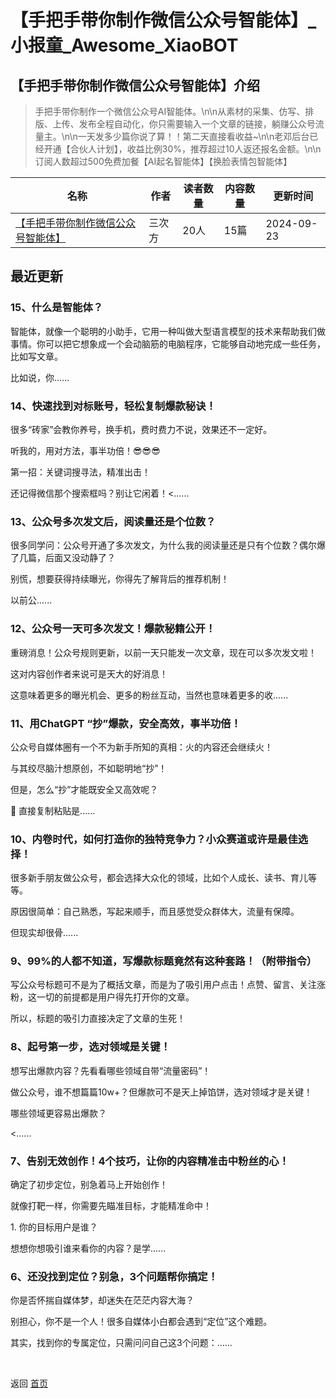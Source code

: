 # 【手把手带你制作微信公众号智能体】_小报童_Awesome_XiaoBOT

## 【手把手带你制作微信公众号智能体】介绍
> 手把手带你制作一个微信公众号AI智能体。\n\n从素材的采集、仿写、排版、上传、发布全程自动化，你只需要输入一个文章的链接，躺赚公众号流量主。\n\n一天发多少篇你说了算！！第二天直接看收益~\n\n老邓后台已经开通【合伙人计划】，收益比例30%，推荐超过10人返还报名金额。\n\n订阅人数超过500免费加餐【AI起名智能体】【换脸表情包智能体】  
  


|名称|作者|读者数量|内容数量|更新时间|
|---|---|---|---|---|
|[【手把手带你制作微信公众号智能体】](https://xiaobot.net/p/python_logic?refer=9c3f1c95-a052-465a-9902-f6d75080262a)|三次方|20人|15篇|2024-09-23|

## 最近更新
### 15、什么是智能体？

智能体，就像一个聪明的小助手，它用一种叫做大型语言模型的技术来帮助我们做事情。你可以把它想象成一个会动脑筋的电脑程序，它能够自动地完成一些任务，比如写文章。

比如说，你......

### 14、快速找到对标账号，轻松复制爆款秘诀！

很多“砖家”会教你养号，换手机，费时费力不说，效果还不一定好。

听我的，用对方法，事半功倍！😎😎😎

第一招：关键词搜寻法，精准出击！

还记得微信那个搜索框吗？别让它闲着！<......

### 13、公众号多次发文后，阅读量还是个位数？

很多同学问：公众号开通了多次发文，为什么我的阅读量还是只有个位数？偶尔爆了几篇，后面又没动静了？

别慌，想要获得持续曝光，你得先了解背后的推荐机制！

以前公......

### 12、公众号一天可多次发文！爆款秘籍公开！

重磅消息！公众号规则更新，以前一天只能发一次文章，现在可以多次发文啦！

这对内容创作者来说可是天大的好消息！

这意味着更多的曝光机会、更多的粉丝互动，当然也意味着更多的收......

### 11、用ChatGPT “抄”爆款，安全高效，事半功倍！

公众号自媒体圈有一个不为新手所知的真相：火的内容还会继续火！

与其绞尽脑汁想原创，不如聪明地“抄”！

但是，怎么“抄”才能既安全又高效呢？

🤔 直接复制粘贴是......

### 10、内卷时代，如何打造你的独特竞争力？小众赛道或许是最佳选择！

很多新手朋友做公众号，都会选择大众化的领域，比如个人成长、读书、育儿等等。

原因很简单：自己熟悉，写起来顺手，而且感觉受众群体大，流量有保障。

但现实却很骨......

### 9、99%的人都不知道，写爆款标题竟然有这种套路！（附带指令）

写公众号标题可不是为了概括文章，而是为了吸引用户点击！点赞、留言、关注涨粉，这一切的前提都是用户得先打开你的文章。

所以，标题的吸引力直接决定了文章的生死！

### 8、起号第一步，选对领域是关键！

想写出爆款内容？先看看哪些领域自带“流量密码”！

做公众号，谁不想篇篇10w+？但爆款可不是天上掉馅饼，选对领域才是关键！

哪些领域更容易出爆款？

<......

### 7、告别无效创作！4个技巧，让你的内容精准击中粉丝的心！

确定了初步定位，别急着马上开始创作！

就像打靶一样，你需要先瞄准目标，才能精准命中！

1\. 你的目标用户是谁？

想想你想吸引谁来看你的内容？是学......

### 6、还没找到定位？别急，3个问题帮你搞定！

你是否怀揣自媒体梦，却迷失在茫茫内容大海？

别担心，你不是一个人！很多自媒体小白都会遇到“定位”这个难题。

其实，找到你的专属定位，只需问问自己这3个问题：......


<a href="https://github.com/Reno9527/awesome-xiaobot" style="color: white; text-decoration: none;">awesome-xiaobot</a>

返回 [首页](../README.md)
